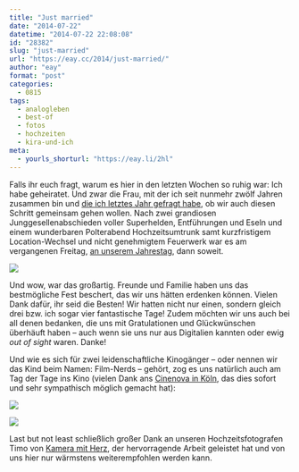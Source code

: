 ```yaml
---
title: "Just married"
date: "2014-07-22"
datetime: "2014-07-22 22:08:08"
id: "28382"
slug: "just-married"
url: "https://eay.cc/2014/just-married/"
author: "eay"
format: "post"
categories:
  - 0815
tags:
  - analogleben
  - best-of
  - fotos
  - hochzeiten
  - kira-und-ich
meta:
  - yourls_shorturl: "https://eay.li/2hl"
---
```


Falls ihr euch fragt, warum es hier in den letzten Wochen so ruhig war: Ich habe geheiratet. Und zwar die Frau, mit der ich seit nunmehr zwölf Jahren zusammen bin und [die ich letztes Jahr gefragt habe](//eay.cc/2013/sie-hat-ja-gesagt/), ob wir auch diesen Schritt gemeinsam gehen wollen. Nach zwei grandiosen Junggesellenabschieden voller Superhelden, Entführungen und Eseln und einem wunderbaren Polterabend Hochzeitsumtrunk samt kurzfristigem Location-Wechsel und nicht genehmigtem Feuerwerk war es am vergangenen Freitag, [an unserem Jahrestag](//eay.cc/2012/zehn/), dann soweit.

![](https://eay.cc/uploads/2014/hochzeit1.jpg)

Und wow, war das großartig. Freunde und Familie haben uns das bestmögliche Fest beschert, das wir uns hätten erdenken können. Vielen Dank dafür, ihr seid die Besten! Wir hatten nicht nur einen, sondern gleich drei bzw. ich sogar vier fantastische Tage! Zudem möchten wir uns auch bei all denen bedanken, die uns mit Gratulationen und Glückwünschen überhäuft haben – auch wenn sie uns nur aus Digitalien kannten oder ewig _out of sight_ waren. Danke!

Und wie es sich für zwei leidenschaftliche Kinogänger – oder nennen wir das Kind beim Namen: Film-Nerds – gehört, zog es uns natürlich auch am Tag der Tage ins Kino (vielen Dank ans [Cinenova in Köln](http://cinenova.de/), das dies sofort und sehr sympathisch möglich gemacht hat):

![](https://eay.cc/uploads/2014/hochzeit2.jpg)

![](https://eay.cc/uploads/2014/hochzeit3.jpg)

Last but not least schließlich großer Dank an unseren Hochzeitsfotografen Timo von [Kamera mit Herz](http://www.kameramitherz.de/), der hervorragende Arbeit geleistet hat und von uns hier nur wärmstens weiterempfohlen werden kann.
